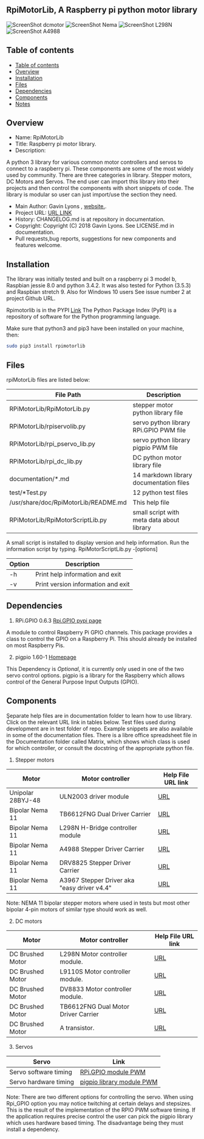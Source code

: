 RpiMotorLib, A Raspberry pi python motor library
--------------------------------------------------

![ScreenShot dcmotor](https://github.com/gavinlyonsrepo/RpiMotorLib/blob/master/images/RF310T11400.jpg)
![ScreenShot Nema](https://github.com/gavinlyonsrepo/RpiMotorLib/blob/master/images/nema11.jpg)
![ScreenShot L298N](https://github.com/gavinlyonsrepo/RpiMotorLib/blob/master/images/L298N.jpg)
![ScreenShot A4988](https://github.com/gavinlyonsrepo/RpiMotorLib/blob/master/images/A4988.jpg)

Table of contents
---------------------------

  * [Table of contents](#table-of-contents)
  * [Overview](#overview)
  * [Installation](#installation)
  * [Files](#files)
  * [Dependencies](#dependencies)
  * [Components](#components)
  * [Notes](#notes)

Overview
--------------------------------------------
* Name: RpiMotorLib
* Title: Raspberry pi motor library.
* Description: 

A python 3 library for various common motor controllers and servos to connect to a raspberry pi.
These components are some of the most widely used by community.
There are three categories in library.
Stepper motors, DC Motors and Servos.
The end user can import this library into their projects 
and then control the components with short snippets of code.
The library is modular so user can just import/use the section they need.

* Main Author: Gavin Lyons , [website.](https://gavinlyonsrepo.github.io/).
* Project URL: [URL LINK](https://github.com/gavinlyonsrepo/RpiMotorLib)
* History: CHANGELOG.md is at repository in documentation.
* Copyright: Copyright (C) 2018 Gavin Lyons. See LICENSE.md in documentation.
* Pull requests,bug reports, suggestions for new components and features welcome. 

Installation
-----------------------------------------------

The library was initially tested and built on a raspberry pi 3 model b,
Raspbian jessie 8.0 and python 3.4.2.
It was also tested for Python (3.5.3) and Raspbian stretch 9.
Also for Windows 10 users See issue number 2 at project Github URL.

Rpimotorlib is in the PYPI [Link](https://pypi.org/project/rpimotorlib/)
The Python Package Index (PyPI) is a repository of software for the Python programming language.

Make sure that python3 and pip3 have been installed on your machine, then:

```sh
sudo pip3 install rpimotorlib
```

Files
-----------------------------------------
rpiMotorLib files are listed below:

| File Path | Description |
| ------ | ------ |
| RPiMotorLib/RpiMotorLib.py |  stepper motor python library file |
| RPiMotorLib/rpiservolib.py | servo python library RPi.GPIO  PWM file |
| RPiMotorLib/rpi_pservo_lib.py | servo python library pigpio PWM file |
| RPiMotorLib/rpi_dc_lib.py  |    DC python motor library  file |
| documentation/*.md | 14 markdown library documentation files |
| test/*Test.py | 12 python test files |
| /usr/share/doc/RpiMotorLib/README.md | This help file |
| RPiMotorLib/RpiMotorScriptLib.py | small script with meta data about library |

A small script is installed to display version and help information.
Run the information script by typing.
RpiMotorScriptLib.py -[options]

| Option          | Description     |
| --------------- | --------------- |
| -h  | Print help information and exit |
| -v  | Print version information and exit |


Dependencies
-----------

1. RPi.GPIO 0.6.3  [Rpi.GPIO pypi page](https://pypi.python.org/pypi/RPi.GPIO)

A module to control Raspberry Pi GPIO channels.
This package provides a class to control the GPIO on a Raspberry Pi.
This should already be installed on most Raspberry Pis.

2. pigpio 1.60-1 [Homepage](http://abyz.co.uk/rpi/pigpio/)

This Dependency is *Optional*, it is currently 
only used in one of the two servo control options.
pigpio is a library for the Raspberry which allows 
control of the General Purpose Input Outputs (GPIO).

Components
----------------------

Şeparate help files are in documentation folder to learn how to use library.
Click on the relevant URL link in tables below.
Test files used during development are in test folder of repo.
Example snippets are also available in some of the documentation files.
There is a libre office spreadsheet file in the Documentation folder called Matrix, 
which shows which class is used for which controller, 
or consult the docstring of the appropriate python file.

1. Stepper motors

| Motor | Motor controller| Help File URL link |
| ----- | ----- | ----- |
| Unipolar 28BYJ-48 | ULN2003 driver module | [ URL ](Documentation/28BYJ.md)| 
| Bipolar Nema 11 | TB6612FNG Dual Driver Carrier | [ URL ](Documentation/Nema11TB6612FNG.md) |
| Bipolar Nema 11 | L298N H-Bridge controller module | [ URL ](Documentation/Nema11L298N.md) |
| Bipolar Nema 11 | A4988 Stepper Driver Carrier | [ URL ](Documentation/Nema11A4988.md)|
| Bipolar Nema 11 | DRV8825 Stepper Driver Carrier | [ URL ](Documentation/Nema11DRV8825.md) |
| Bipolar Nema 11 | A3967 Stepper Driver aka "easy driver v4.4" | [ URL ](Documentation/Nema11A3967Easy.md)|

Note: NEMA 11 bipolar stepper motors where used in tests but most other bipolar 4-pin motors of similar type 
should work as well.
    
2. DC motors

| Motor | Motor controller| Help File URL link |
| ----- | ----- | ----- |
| DC Brushed Motor | L298N Motor controller module. | [ URL ](Documentation/L298N_DC.md) |
| DC Brushed Motor | L9110S Motor controller module. | [ URL ](Documentation/L9110S_DC.md) |
| DC Brushed Motor | DV8833 Motor controller module. | [ URL ](Documentation/DRV8833_DC.md) |
| DC Brushed Motor | TB6612FNG Dual Motor Driver Carrier| [ URL ](Documentation/TB6612FNG_DC.md) |
| DC Brushed Motor | A transistor. | [ URL ](Documentation/Transistor_DC.md) |

3. Servos

| Servo | Link |
| ----- | ----- |
| Servo software timing | [  RPi.GPIO module PWM ](Documentation/Servo_RPI_GPIO.md) |
| Servo hardware timing | [  pigpio library module PWM ](Documentation/Servo_pigpio.md) |

Note: There are two different options for controlling the servo.
When using Rpi_GPIO option you may notice twitching at certain
delays and stepsizes. This is the result of the 
implementation of the RPIO PWM software timing. If the application requires
precise control the user can pick the pigpio library
which uses hardware based timing. The disadvantage being they must install 
a dependency.
 
